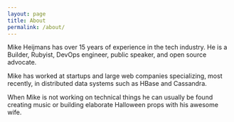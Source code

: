 ```yaml
---
layout: page
title: About
permalink: /about/
---
```


Mike Heijmans has over 15 years of experience in the tech industry. He is a Builder, Rubyist, DevOps engineer, public speaker, and open source advocate. 

Mike has worked at startups and large web companies specializing, most recently, in distributed data systems such as HBase and Cassandra. 

When Mike is not working on technical things he can usually be found creating music or building elaborate Halloween props with his awesome wife.
